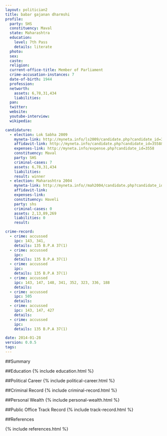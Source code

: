 ```yaml
---
layout: politician2
title: babar gajanan dharmshi
profile: 
  party: SHS
  constituency: Maval
  state: Maharashtra
  education: 
    level: 7th Pass
    details: literate
  photo: 
  sex: 
  caste: 
  religion: 
  current-office-title: Member of Parliament
  crime-accusation-instances: 7
  date-of-birth: 1944
  profession: 
  networth: 
    assets: 6,78,31,434
    liabilities: 
  pan: 
  twitter: 
  website: 
  youtube-interview: 
  wikipedia: 

candidature: 
  - election: Lok Sabha 2009
    myneta-link: http://myneta.info/ls2009/candidate.php?candidate_id=3558
    affidavit-link: http://myneta.info/candidate.php?candidate_id=3558&scan=original
    expenses-link: http://myneta.info/expense.php?candidate_id=3558
    constituency: Maval 
    party: SHS
    criminal-cases: 7
    assets: 6,78,31,434
    liabilities: 
    result: winner 
  - election: Maharashtra 2004
    myneta-link: http://myneta.info//mah2004/candidate.php?candidate_id=527
    affidavit-link: 
    expenses-link: 
    constituency: Haveli 
    party: shs
    criminal-cases: 0
    assets: 2,13,89,269
    liabilities: 0
    result:  

crime-record: 
  - crime: accussed
    ipc: 143, 341,
    details: 135 B.P.A 37(1) 
  - crime: accussed
    ipc: 
    details: 135 B.P.A 37(1) 
  - crime: accussed
    ipc: 
    details: 135 B.P.A 37(1) 
  - crime: accussed
    ipc: 143, 147, 148, 341, 352, 323, 336, 188
    details:  
  - crime: accussed
    ipc: 505
    details:  
  - crime: accussed
    ipc: 143, 147, 427
    details:  
  - crime: accussed
    ipc: 
    details: 135 B.P.A 37(1) 

date: 2014-01-28
version: 0.0.5
tags: 
---
```

##Summary


##Education
{% include education.html %}


##Political Career
{% include political-career.html %}


##Criminal Record
{% include criminal-record.html %}


##Personal Wealth
{% include personal-wealth.html %}


##Public Office Track Record
{% include track-record.html %}


##References


{% include references.html %}